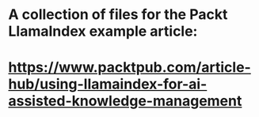 # A collection of files for the Packt LlamaIndex example article:
# https://www.packtpub.com/article-hub/using-llamaindex-for-ai-assisted-knowledge-management
